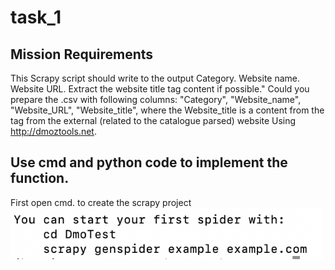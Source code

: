 # task_1
<h2> Mission Requirements </h2>

This Scrapy script should write to the output Category. Website name. Website URL. Extract the website title tag content if possible."
Could you prepare the .csv with following columns:
"Category", "Website_name", "Website_URL", "Website_title",
where the Website_title is a content from the <title></title> tag from the external (related to the catalogue parsed) website
Using http://dmoztools.net.


<h2> Use cmd and python code to implement the function.</h2>
First open cmd. to create the scrapy project

<img src="https://github.com/Alecia113/task_1/blob/main/start.png" width="500px"/>

